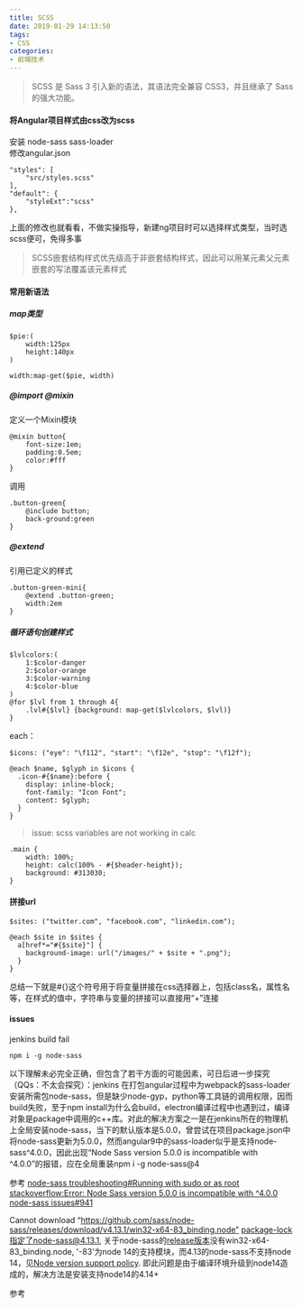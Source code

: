 ```yaml
---
title: SCSS
date: 2019-01-29 14:13:50
tags:
- CSS
categories: 
- 前端技术
---
```

> SCSS 是 Sass 3 引入新的语法，其语法完全兼容 CSS3，并且继承了 Sass 的强大功能。

#### 将Angular项目样式由css改为scss
安装 node-sass sass-loader<br>
修改angular.json<br>
```
"styles": [
    "src/styles.scss"
],
"default": {
    "styleExt":"scss"
},
```
上面的修改也就看看，不做实操指导，新建ng项目时可以选择样式类型，当时选scss便可，免得多事

> SCSS嵌套结构样式优先级高于非嵌套结构样式，因此可以用某元素父元素嵌套的写法覆盖该元素样式
#### 常用新语法
##### map类型
```
$pie:(
    width:125px
    height:140px
)
```
```
width:map-get($pie, width)
```
##### @import @mixin
定义一个Mixin模块
```
@mixin button{
    font-size:1em;
    padding:0.5em;
    color:#fff
}
```
调用
```
.button-green{
    @include button;
    back-ground:green
}
```
##### @extend
引用已定义的样式
```
.button-green-mini{
    @extend .button-green;
    width:2em
}
```
##### 循环语句创建样式
```
$lvlcolors:(
    1:$color-danger
    2:$color-orange
    3:$color-warning
    4:$color-blue
)
@for $lvl from 1 through 4{
    .lvl#{$lvl} {background: map-get($lvlcolors, $lvl)}
}
```
each：
```
$icons: ("eye": "\f112", "start": "\f12e", "stop": "\f12f");

@each $name, $glyph in $icons {
  .icon-#{$name}:before {
    display: inline-block;
    font-family: "Icon Font";
    content: $glyph;
  }
}
```
> issue: scss variables are not working in calc
```
.main {
	width: 100%;
	height: calc(100% - #{$header-height});
	background: #313030;
}
```
#### 拼接url
```
$sites: ("twitter.com", "facebook.com", "linkedin.com");

@each $site in $sites {
  a[href*="#{$site}"] {
    background-image: url("/images/" + $site + ".png");
  }
}
```
总结一下就是#{}这个符号用于将变量拼接在css选择器上，包括class名，属性名等，在样式的值中，字符串与变量的拼接可以直接用“+”连接
#### issues
jenkins build fail
```
npm i -g node-sass
```
以下理解未必完全正确，但包含了若干方面的可能因素，可日后进一步探究（QQs：不太会探究）：jenkins 在打包angular过程中为webpack的sass-loader安装所需包node-sass，但是缺少node-gyp，python等工具链的调用权限，因而build失败，至于npm install为什么会build，electron编译过程中也遇到过，编译对象是package中调用的c++库。对此的解决方案之一是在jenkins所在的物理机上全局安装node-sass，当下的默认版本是5.0.0，曾尝试在项目package.json中将node-sass更新为5.0.0，然而angular9中的sass-loader似乎是支持node-sass^4.0.0，因此出现“Node Sass version 5.0.0 is incompatible with ^4.0.0”的报错，应在全局重装npm i -g node-sass@4

参考
[node-sass troubleshooting#Running with sudo or as root](https://github.com/sass/node-sass/blob/master/TROUBLESHOOTING.md#running-with-sudo-or-as-root)
[stackoverflow:Error: Node Sass version 5.0.0 is incompatible with ^4.0.0](https://stackoverflow.com/questions/64625050/error-node-sass-version-5-0-0-is-incompatible-with-4-0-0)
[node-sass issues#941](https://github.com/sass/node-sass/issues/941)

Cannot download “https://github.com/sass/node-sass/releases/download/v4.13.1/win32-x64-83_binding.node”
package-lock指定了node-sass@4.13.1, 关于node-sass的[release版本](https://github.com/sass/node-sass/releases/tag/v4.13.1)没有win32-x64-83_binding.node, '-83'为node 14的支持模块，而4.13的node-sass不支持node 14，见[Node version support policy](https://www.npmjs.com/package/node-sass#node-version-support-policy). 即此问题是由于编译环境升级到node14造成的，解决方法是安装支持node14的4.14+

参考[](https://stackoverflow.com/questions/66382986/npm-install-problem-cannot-download-win32-x64-83-binding-node)